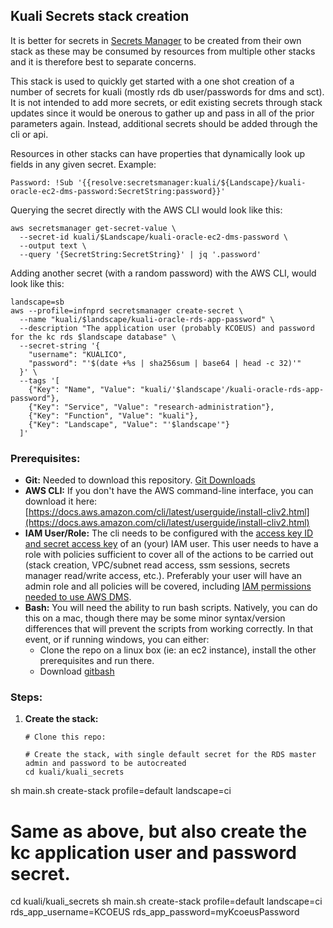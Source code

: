 ## Kuali Secrets stack creation

It is better for secrets in [Secrets Manager](https://docs.aws.amazon.com/secretsmanager/latest/userguide/intro.html) to be created from their own stack as these may be consumed by resources from multiple other stacks and it is therefore best to separate concerns.

This stack is used to quickly get started with a one shot creation of a number of secrets for kuali (mostly rds db user/passwords for dms and sct).
It is not intended to add more secrets, or edit existing secrets through stack updates since it would be onerous to gather up and pass in all of the prior parameters again. Instead, additional secrets should be added through the cli or api.

Resources in other stacks can have properties that dynamically look up fields in any given secret.
Example:

`Password: !Sub '{{resolve:secretsmanager:kuali/${Landscape}/kuali-oracle-ec2-dms-password:SecretString:password}}'`

Querying the secret directly with the AWS CLI would look like this:

```
aws secretsmanager get-secret-value \
  --secret-id kuali/$Landscape/kuali-oracle-ec2-dms-password \
  --output text \
  --query '{SecretString:SecretString}' | jq '.password'
```

Adding another secret (with a random password) with the AWS CLI, would look like this:

```
landscape=sb
aws --profile=infnprd secretsmanager create-secret \
  --name "kuali/$landscape/kuali-oracle-rds-app-password" \
  --description "The application user (probably KCOEUS) and password for the kc rds $landscape database" \
  --secret-string '{
    "username": "KUALICO",
    "password": "'$(date +%s | sha256sum | base64 | head -c 32)'"
  }' \
  --tags '[
    {"Key": "Name", "Value": "kuali/'$landscape'/kuali-oracle-rds-app-password"},
    {"Key": "Service", "Value": "research-administration"},
    {"Key": "Function", "Value": "kuali"},
    {"Key": "Landscape", "Value": "'$landscape'"}
  ]'
```



### Prerequisites:

- **Git:**
  Needed to download this repository. [Git Downloads](https://git-scm.com/downloads)
- **AWS CLI:** 
  If you don't have the AWS command-line interface, you can download it here:
  [https://docs.aws.amazon.com/cli/latest/userguide/install-cliv2.html](https://docs.aws.amazon.com/cli/latest/userguide/install-cliv2.html)
- **IAM User/Role:**
  The cli needs to be configured with the [access key ID and secret access key](https://docs.aws.amazon.com/general/latest/gr/aws-sec-cred-types.html#access-keys-and-secret-access-keys) of an (your) IAM user. This user needs to have a role with policies sufficient to cover all of the actions to be carried out (stack creation, VPC/subnet read access, ssm sessions, secrets manager read/write access, etc.). Preferably your user will have an admin role and all policies will be covered, including [IAM permissions needed to use AWS DMS](https://docs.aws.amazon.com/dms/latest/userguide/CHAP_Security.html#CHAP_Security.IAMPermissions).
- **Bash:**
  You will need the ability to run bash scripts. Natively, you can do this on a mac, though there may be some minor syntax/version differences that will prevent the scripts from working correctly. In that event, or if running windows, you can either:
  - Clone the repo on a linux box (ie: an ec2 instance), install the other prerequisites and run there.
  - Download [gitbash](https://git-scm.com/downloads)

### Steps:

1. **Create the stack:**

   ```
   # Clone this repo:
   
   # Create the stack, with single default secret for the RDS master admin and password to be autocreated
   cd kuali/kuali_secrets
sh main.sh create-stack profile=default landscape=ci
   
   # Same as above, but also create the kc application user and password secret.
   cd kuali/kuali_secrets
   sh main.sh create-stack profile=default landscape=ci rds_app_username=KCOEUS rds_app_password=myKcoeusPassword
   
   ```
   
   